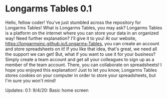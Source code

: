 # Longarms Tables 0.1
Hello, fellow coder! You've just stumbled across the repository for Longarms Tables! What is Longarms Tables, you may ask? Longarms Tables is a platform on the internet where you can store your data in an organized way! Need further explanation? I'll give it to you! At our website, https://longarmsinc.github.io/Longarms-Tables, you can create an account and store spreadsheets on it! If you like that idea, that's great, we need all the support we can get! But, what if you want to use it for your business? Simply create a team account and get all your colleagues to sign up as a member of the team account. There, you can collaborate on spreadsheets! I hope you enjoyed this explanation! Just to let you know, Longarms Tables stores cookies on your computer in order to store your spreadsheets, but I'm sure you won't mind!

Updates:
0.1: 9/4/20: Basic home screen
